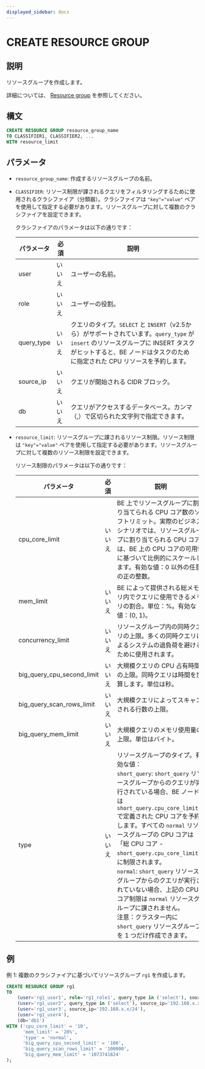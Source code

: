 ```yaml
---
displayed_sidebar: docs
---
```


# CREATE RESOURCE GROUP

## 説明

リソースグループを作成します。

詳細については、 [Resource group](../../../administration/resource_group.md) を参照してください。

## 構文

```SQL
CREATE RESOURCE GROUP resource_group_name 
TO CLASSIFIER1, CLASSIFIER2, ...
WITH resource_limit
```

## パラメータ

- `resource_group_name`: 作成するリソースグループの名前。

- `CLASSIFIER`: リソース制限が課されるクエリをフィルタリングするために使用されるクラシファイア（分類器）。クラシファイアは `"key"="value"` ペアを使用して指定する必要があります。リソースグループに対して複数のクラシファイアを設定できます。

  クラシファイアのパラメータは以下の通りです：

    | **パラメータ** | **必須** | **説明**                                              |
    | ------------- | ------------ | ------------------------------------------------------------ |
    | user          | いいえ           | ユーザーの名前。                                            |
    | role          | いいえ           | ユーザーの役割。                                            |
    | query_type    | いいえ           | クエリのタイプ。`SELECT` と `INSERT`（v2.5から）がサポートされています。`query_type` が `insert` のリソースグループに INSERT タスクがヒットすると、BE ノードはタスクのために指定された CPU リソースを予約します。   |
    | source_ip     | いいえ           | クエリが開始される CIDR ブロック。            |
    | db            | いいえ           | クエリがアクセスするデータベース。カンマ（,）で区切られた文字列で指定できます。 |

- `resource_limit`: リソースグループに課されるリソース制限。リソース制限は `"key"="value"` ペアを使用して指定する必要があります。リソースグループに対して複数のリソース制限を設定できます。

  リソース制限のパラメータは以下の通りです：

    | **パラメータ**              | **必須** | **説明**                                              |
    | -------------------------- | ------------ | ------------------------------------------------------------ |
    | cpu_core_limit             | いいえ           | BE 上でリソースグループに割り当てられる CPU コア数のソフトリミット。実際のビジネスシナリオでは、リソースグループに割り当てられる CPU コアは、BE 上の CPU コアの可用性に基づいて比例的にスケールします。有効な値：0 以外の任意の正の整数。 |
    | mem_limit                  | いいえ           | BE によって提供される総メモリ内でクエリに使用できるメモリの割合。単位：%。有効な値：(0, 1)。 |
    | concurrency_limit          | いいえ           | リソースグループ内の同時クエリの上限。多くの同時クエリによるシステムの過負荷を避けるために使用されます。 |
    | big_query_cpu_second_limit | いいえ           | 大規模クエリの CPU 占有時間の上限。同時クエリは時間を加算します。単位は秒。 |
    | big_query_scan_rows_limit  | いいえ           | 大規模クエリによってスキャンされる行数の上限。 |
    | big_query_mem_limit        | いいえ           | 大規模クエリのメモリ使用量の上限。単位はバイト。 |
    | type                       | いいえ           | リソースグループのタイプ。有効な値： <br />`short_query`: `short_query` リソースグループからのクエリが実行されている場合、BE ノードは `short_query.cpu_core_limit` で定義された CPU コアを予約します。すべての `normal` リソースグループの CPU コアは「総 CPU コア - `short_query.cpu_core_limit`」に制限されます。 <br />`normal`: `short_query` リソースグループからのクエリが実行されていない場合、上記の CPU コア制限は `normal` リソースグループに課されません。 <br />注意：クラスター内に `short_query` リソースグループを 1 つだけ作成できます。 |

## 例

例 1: 複数のクラシファイアに基づいてリソースグループ `rg1` を作成します。

```SQL
CREATE RESOURCE GROUP rg1
TO 
    (user='rg1_user1', role='rg1_role1', query_type in ('select'), source_ip='192.168.x.x/24'),
    (user='rg1_user2', query_type in ('select'), source_ip='192.168.x.x/24'),
    (user='rg1_user3', source_ip='192.168.x.x/24'),
    (user='rg1_user4'),
    (db='db1')
WITH ('cpu_core_limit' = '10',
      'mem_limit' = '20%',
      'type' = 'normal',
      'big_query_cpu_second_limit' = '100',
      'big_query_scan_rows_limit' = '100000',
      'big_query_mem_limit' = '1073741824'
);
```